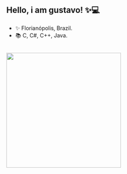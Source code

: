 ## Hello, i am gustavo! ✨💻
- ✨ Florianópolis, Brazil.
- 📚 C, C#, C++, Java.


<div style="display: inline_block"><br>
  <img align="left" height="300" width"350" src="https://cdn.discordapp.com/attachments/977383794556403822/1031550562904318042/octocat-1666011108449.png"/>

